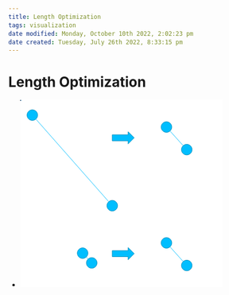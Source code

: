 ```yaml
---
title: Length Optimization
tags: visualization
date modified: Monday, October 10th 2022, 2:02:23 pm
date created: Tuesday, July 26th 2022, 8:33:15 pm
---
```


# Length Optimization
- ![im](assets/Pasted%20image%2020220418123246.png)

